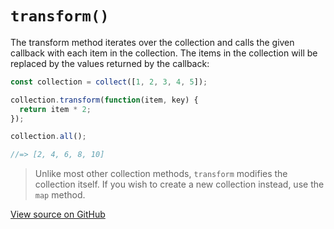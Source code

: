 # `transform()`

The transform method iterates over the collection and calls the given callback with each item in the collection. The items in the collection will be replaced by the values returned by the callback:

```js
const collection = collect([1, 2, 3, 4, 5]);

collection.transform(function(item, key) {
  return item * 2;
});

collection.all();

//=> [2, 4, 6, 8, 10]
```

> Unlike most other collection methods, `transform` modifies the collection itself. If you wish to create a new collection instead, use the `map` method.




[View source on GitHub](https://github.com/ecrmnn/collect.js/blob/master/src/methods/transform.js)